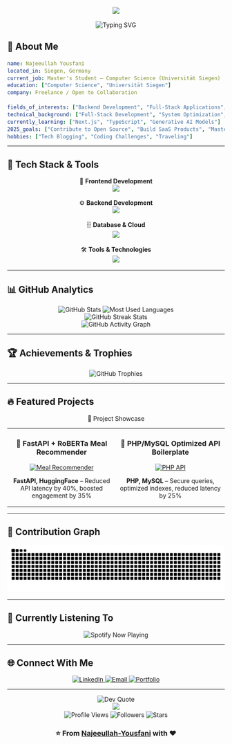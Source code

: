 <p align="center">
  <img src="https://capsule-render.vercel.app/api?type=venom&height=300&color=gradient&text=Hi%20I'm%20Najeeullah%20👋" />
</p>

<p align="center">
  <img src="https://readme-typing-svg.herokuapp.com?font=Playwrite+Magyarorszag&weight=900&size=32&duration=1500&pause=1000&color=F1F1F1&center=true&vCenter=true&width=600&lines=Software+Developer;Backend+Developer;Full+Stack+Developer;AI+Enthusiast;Clean+Code+Advocate;Always+Learning" alt="Typing SVG" />
</p>

## 🌟 About Me

```yaml
name: Najeeullah Yousfani  
located_in: Siegen, Germany  
current_job: Master's Student – Computer Science (Universität Siegen)  
education: ["Computer Science", "Universität Siegen"]  
company: Freelance / Open to Collaboration  

fields_of_interests: ["Backend Development", "Full-Stack Applications", "Machine Learning", "Generative AI"]  
technical_background: ["Full-Stack Development", "System Optimization", "Database Query Optimization"]  
currently_learning: ["Next.js", "TypeScript", "Generative AI Models"]  
2025_goals: ["Contribute to Open Source", "Build SaaS Products", "Master Generative AI & System Design"]  
hobbies: ["Tech Blogging", "Coding Challenges", "Traveling"]  
```

---

## 🚀 Tech Stack & Tools

<div align="center">

🎨 **Frontend Development**  
<img src="https://skillicons.dev/icons?i=html,css,js,ts,react,nextjs,tailwind,bootstrap" />

⚙️ **Backend Development**  
<img src="https://skillicons.dev/icons?i=php,nodejs,express,fastapi,flask,python" />

🗄️ **Database & Cloud**  
<img src="https://skillicons.dev/icons?i=mysql,postgresql,mongodb,aws,docker" />

🛠️ **Tools & Technologies**  
<img src="https://skillicons.dev/icons?i=git,github,linux,githubactions,vscode" />

</div>

---

## 📊 GitHub Analytics

<div align="center">
  <img height="180em" src="https://github-readme-stats-sigma-five.vercel.app/api?username=Najeeullah-Yousfani&show_icons=true&count_private=true&hide_border=true&title_color=6366f1&icon_color=6366f1&text_color=c9d1d9&bg_color=0d1117" alt="GitHub Stats" />
  <img height="180em" src="https://github-readme-stats-sigma-five.vercel.app/api/top-langs/?username=Najeeullah-Yousfani&layout=compact&hide_border=true&title_color=6366f1&text_color=c9d1d9&bg_color=0d1117" alt="Most Used Languages" />
</div>

<div align="center">
  <img src="https://github-readme-streak-stats.herokuapp.com?user=Najeeullah-Yousfani&theme=tokyonight&hide_border=true" alt="GitHub Streak Stats" />
</div>

<div align="center">
  <img src="https://github-readme-activity-graph.vercel.app/graph?username=Najeeullah-Yousfani&custom_title=Contribution%20Graph&bg_color=0D1117&color=6366f1&line=6366f1&point=FFFFFF&area_color=6366f1&title_color=FFFFFF&area=true" alt="GitHub Activity Graph" />
</div>

---

## 🏆 Achievements & Trophies

<div align="center">
  <img src="https://github-profile-trophy.vercel.app/?username=Najeeullah-Yousfani&theme=tokyonight&no-frame=true&column=7&margin-w=10" alt="GitHub Trophies" />
</div>

---

## 🔥 Featured Projects

<div align="center">
🌟 Project Showcase
<table>
<tr>
<td width="50%">
<h3 align="center">🚀 FastAPI + RoBERTa Meal Recommender</h3>
<div align="center">
  <a href="https://github.com/Najeeullah-Yousfani/meal-recommender" target="_blank">
    <img src="https://via.placeholder.com/400x200/6366f1/ffffff?text=FastAPI+%2B+RoBERTa" alt="Meal Recommender"/>
  </a>
  <p><strong>FastAPI, HuggingFace</strong> – Reduced API latency by 40%, boosted engagement by 35%</p>
</div>
</td>

<td width="50%">
<h3 align="center">💼 PHP/MySQL Optimized API Boilerplate</h3>
<div align="center">
  <a href="https://github.com/Najeeullah-Yousfani/php-api-boilerplate" target="_blank">
    <img src="https://via.placeholder.com/400x200/10b981/ffffff?text=Secure+PHP+API" alt="PHP API"/>
  </a>
  <p><strong>PHP, MySQL</strong> – Secure queries, optimized indexes, reduced latency by 25%</p>
</div>
</td>
</tr>
</table>
</div>

---
## 🐍 Contribution Graph

<div align="center">
  <img src="https://raw.githubusercontent.com/Najeeullah-Yousfani/Najeeullah-Yousfani/output/snake.svg" alt="Snake animation" />
</div>


---

## 🎵 Currently Listening To

<div align="center">
  <img src="https://spotify-github-profile.vercel.app/api/spotify?background_color=0d1117&border_color=ffffff" alt="Spotify Now Playing" />
</div>

---

## 🌐 Connect With Me

<div align="center">
  <a href="https://linkedin.com/in/najeeullah" target="_blank">
    <img src="https://img.shields.io/badge/LinkedIn-0077B5?style=for-the-badge&logo=linkedin&logoColor=white" alt="LinkedIn"/>
  </a>
  <a href="mailto:yousfaninajeeullah@gmail.com">
    <img src="https://img.shields.io/badge/Email-D14836?style=for-the-badge&logo=gmail&logoColor=white" alt="Email"/>
  </a>
  <a href="https://myportfolionextjs.vercel.app" target="_blank">
    <img src="https://img.shields.io/badge/Portfolio-FF5722?style=for-the-badge&logo=google-chrome&logoColor=white" alt="Portfolio"/>
  </a>
</div>

---

<div align="center">
  <img src="https://quotes-github-readme.vercel.app/api?type=horizontal&theme=tokyonight&quote=The%20best%20error%20message%20is%20the%20one%20that%20never%20shows%20up.&author=Thomas%20Fuchs" alt="Dev Quote"/>
</div>

<div align="center">
  <img src="https://capsule-render.vercel.app/api?type=waving&color=gradient&customColorList=6,11,20&height=100&section=footer" />
</div>

<div align="center">
  <img src="https://komarev.com/ghpvc/?username=Najeeullah-Yousfani&style=for-the-badge&color=6366f1" alt="Profile Views"/>
  <img src="https://img.shields.io/github/followers/Najeeullah-Yousfani?style=for-the-badge&color=6366f1" alt="Followers"/>
  <img src="https://img.shields.io/github/stars/Najeeullah-Yousfani?style=for-the-badge&color=6366f1" alt="Stars"/>
</div>

<div align="center">
  <h3>⭐️ From <a href="https://github.com/Najeeullah-Yousfani">Najeeullah-Yousfani</a> with ❤️</h3>
</div>
